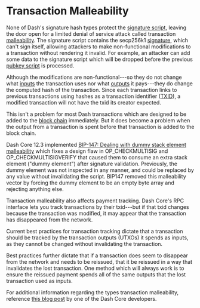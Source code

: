 # Transaction Malleability

None of Dash's signature hash types protect the [signature script](../resources/glossary.md#signature-script), leaving the door open for a limited denial of service attack called transaction [malleability](../resources/glossary.md#malleability). The signature script contains the secp256k1 [signature](../resources/glossary.md#signature), which can't sign itself, allowing attackers to make non-functional modifications to a transaction without rendering it invalid. For example, an attacker can add some data to the signature script which will be dropped before the previous [pubkey script](../resources/glossary.md#pubkey-script) is processed.

Although the modifications are non-functional---so they do not change what [inputs](../resources/glossary.md#input) the transaction uses nor what [outputs](../resources/glossary.md#output) it pays---they do change the computed hash of the transaction. Since each transaction links to previous transactions using hashes as a transaction identifier ([TXID](../resources/glossary.md#transaction-identifiers)), a modified transaction will not have the txid its creator expected.

This isn't a problem for most Dash transactions which are designed to be added to the [block chain](../resources/glossary.md#block-chain) immediately. But it does become a problem when the output from a transaction is spent before that transaction is added to the block chain.

Dash Core 12.3 implemented [BIP-147: Dealing with dummy stack element malleability](https://github.com/bitcoin/bips/blob/master/bip-0147.mediawiki) which fixes a design flaw in OP_CHECKMULTISIG and OP_CHECKMULTISIGVERIFY that caused them to consume an extra stack element ("dummy element") after signature validation. Previously, the dummy element was not inspected in any manner, and could be replaced by any value without invalidating the script. BIP147 removed this malleability vector by forcing the dummy element to be an empty byte array and rejecting anything else.

Transaction malleability also affects payment tracking.  Dash Core's RPC interface lets you track transactions by their txid---but if that txid changes because the transaction was modified, it may appear that the transaction has disappeared from the network.

Current best practices for transaction tracking dictate that a transaction should be tracked by the transaction outputs (UTXOs) it spends as inputs, as they cannot be changed without invalidating the transaction.

Best practices further dictate that if a transaction does seem to disappear from the network and needs to be reissued, that it be reissued in a way that invalidates the lost transaction. One method which will always work is to ensure the reissued payment spends all of the same outputs that the lost transaction used as inputs.

For additional information regarding the types transaction malleability, reference [this blog post](https://blog.dash.org/segwit-lighting-rbf-in-dash-9536868ca861) by one of the Dash Core developers.